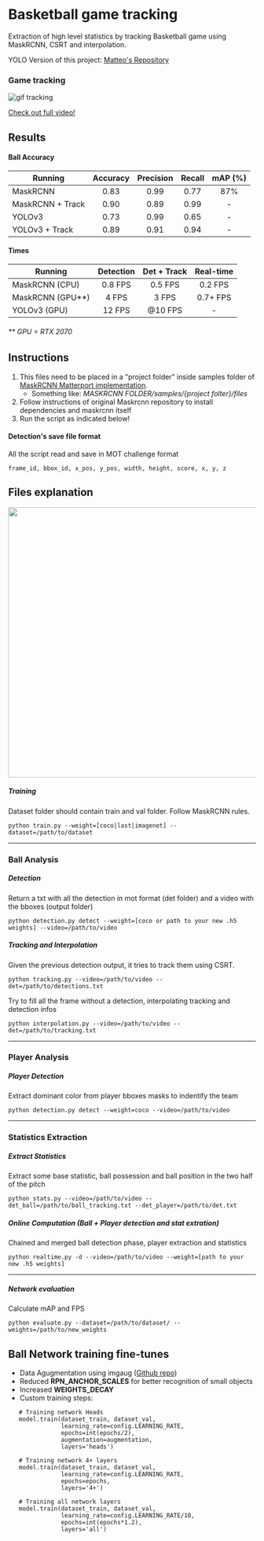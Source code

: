 # Basketball game tracking
Extraction of high level statistics by tracking Basketball game using MaskRCNN, CSRT and interpolation.

YOLO Version of this project: [Matteo's Repository](https://github.com/MatteoDalponte/Basketball_statistics)

### Game tracking
![gif tracking](https://github.com/simoberny/basket_tracking/blob/master/data/game_track.gif)

[Check out full video!](https://youtu.be/R6vTXeZziyA)

## Results
#### Ball Accuracy
| Running | Accuracy | Precision  | Recall | mAP (%) |
| ------------- |:-------------:| :--------: | :-----:| :-----:|
| MaskRCNN  | 0.83  | 0.99    | 0.77   | 87% |
| MaskRCNN + Track  | 0.90  | 0.89    | 0.99  | - |
| YOLOv3   | 0.73    | 0.99      | 0.65       | - |
| YOLOv3 + Track  | 0.89  | 0.91    | 0.94   | - |

#### Times
| Running | Detection | Det + Track  | Real-time |
| ------------- |:-------------:| :--------: | :-----:|
| MaskRCNN (CPU) | 0.8 FPS   | 0.5 FPS      | 0.2 FPS   |
| MaskRCNN (GPU**) | 4 FPS     | 3 FPS        | 0.7+ FPS  |
| YOLOv3 (GPU)   | 12 FPS    | @10 FPS      | -         |

###### ** GPU = RTX 2070

## Instructions
1. This files need to be placed in a "project folder" inside samples folder of [MaskRCNN Matterport implementation](https://github.com/matterport/Mask_RCNN).
   -  Something like: *MASKRCNN FOLDER/samples/{project folter}/files*
2. Follow instructions of original Maskrcnn repository to install dependencies and maskrcnn itself
3. Run the script as indicated below!

#### Detection's save file format
All the script read and save in MOT challenge format
```
frame_id, bbox_id, x_pos, y_pos, width, height, score, x, y, z
```

## Files explanation
<img src="https://i.imgur.com/FuHGDAZ.png" width="550">

##### Training
Dataset folder should contain train and val folder. Follow MaskRCNN rules. 
```
python train.py --weight=[coco|last|imagenet] --dataset=/path/to/dataset
```
___

### Ball Analysis
##### Detection
Return a txt with all the detection in mot format (det folder) and a video with the bboxes (output folder)
```
python detection.py detect --weight=[coco or path to your new .h5 weights] --video=/path/to/video
```

##### Tracking and Interpolation
Given the previous detection output, it tries to track them using CSRT.
```
python tracking.py --video=/path/to/video --det=/path/to/detections.txt
```

Try to fill all the frame without a detection, interpolating tracking and detection infos
```
python interpolation.py --video=/path/to/video --det=/path/to/tracking.txt
```

___

### Player Analysis
##### Player Detection
Extract dominant color from player bboxes masks to indentify the team
```
python detection.py detect --weight=coco --video=/path/to/video
```

___

### Statistics Extraction
##### Extract Statistics
Extract some base statistic, ball possession and ball position in the two half of the pitch
```
python stats.py --video=/path/to/video --det_ball=/path/to/ball_tracking.txt --det_player=/path/to/det.txt
```

##### Online Computation (Ball + Player detection and stat extration)
Chained and merged ball detection phase, player extraction and statistics
```
python realtime.py -d --video=/path/to/video --weight=[path to your new .h5 weights]
```
___

##### Network evaluation
Calculate mAP and FPS 
```
python evaluate.py --dataset=/path/to/dataset/ --weights=/path/to/new_weights
```


## Ball Network training fine-tunes
- Data Agugmentation using imgaug ([Github repo](https://github.com/aleju/imgaug))
- Reduced **RPN_ANCHOR_SCALES** for better recognition of small objects
- Increased **WEIGHTS_DECAY**
- Custom training steps: 

```
   # Training network Heads
   model.train(dataset_train, dataset_val,
               learning_rate=config.LEARNING_RATE,
               epochs=int(epochs/2),
               augmentation=augmentation,
               layers='heads')

   # Training network 4+ layers
   model.train(dataset_train, dataset_val,
               learning_rate=config.LEARNING_RATE,
               epochs=epochs,
               layers='4+')
    
   # Training all network layers
   model.train(dataset_train, dataset_val,
               learning_rate=config.LEARNING_RATE/10,
               epochs=int(epochs*1.2),
               layers='all')
```
